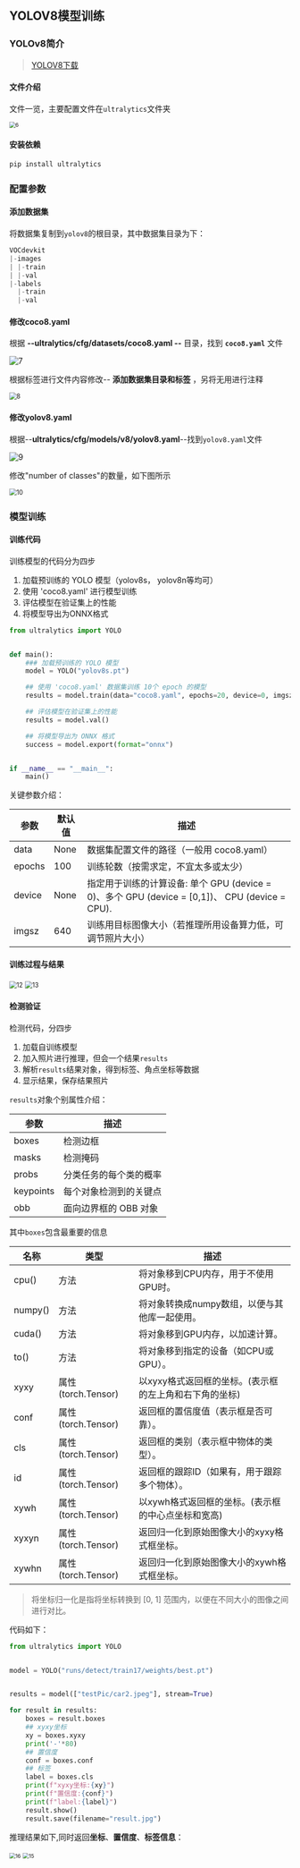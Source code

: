 ## YOLOV8模型训练

### YOLOv8简介

> [YOLOV8下载](https://github.com/ultralytics/ultralytics)

#### 文件介绍

文件一览，主要配置文件在`ultralytics`文件夹

<img src="YOLOv8-3/6.png" alt="6" style="zoom:67%;" />

#### 安装依赖

```Python
pip install ultralytics
```

### 配置参数

#### 添加数据集

将数据集复制到`yolov8`的根目录，其中数据集目录为下：

```Python
VOCdevkit
|-images
| |-train
| |-val
|-labels
  |-train
  |-val
```

#### 修改coco8.yaml

根据 **--ultralytics/cfg/datasets/coco8.yaml --** 目录，找到 **`coco8.yaml`** 文件

![7](YOLOv8-3/7.png)

根据标签进行文件内容修改-- **添加数据集目录和标签** ，另将无用进行注释

<img src="YOLOv8-3/8.png" alt="8" style="zoom:80%;" />

#### 修改yolov8.yaml

根据--**ultralytics/cfg/models/v8/yolov8.yaml**--找到`yolov8.yaml`文件

![9](YOLOv8-3/9.png)

修改"number of classes"的数量，如下图所示

<img src="YOLOv8-3/10.png" alt="10" style="zoom:80%;" />

### 模型训练

#### 训练代码

训练模型的代码分为四步

1. 加载预训练的 YOLO 模型（yolov8s， yolov8n等均可）
2. 使用 'coco8.yaml' 进行模型训练
3. 评估模型在验证集上的性能
4. 将模型导出为ONNX格式

```Python
from ultralytics import YOLO


def main():
    ### 加载预训练的 YOLO 模型
    model = YOLO("yolov8s.pt")

    ## 使用 'coco8.yaml' 数据集训练 10个 epoch 的模型
    results = model.train(data="coco8.yaml", epochs=20, device=0, imgsz=320)

    ## 评估模型在验证集上的性能
    results = model.val()

    ## 将模型导出为 ONNX 格式
    success = model.export(format="onnx")


if __name__ == "__main__":
    main()
```

关键参数介绍：

| 参数   | 默认值 | 描述                                                         |
| ------ | ------ | ------------------------------------------------------------ |
| data   | None   | 数据集配置文件的路径（一般用 coco8.yaml）                    |
| epochs | 100    | 训练轮数（按需求定，不宜太多或太少）                         |
| device | None   | 指定用于训练的计算设备: 单个 GPU (device = 0)、多个 GPU (device = [0,1])、 CPU (device = CPU). |
| imgsz  | 640    | 训练用目标图像大小（若推理所用设备算力低，可调节照片大小）   |

#### 训练过程与结果

<img src="YOLOv8-3/12.png" alt="12" style="zoom:80%;" />

<img src="YOLOv8-3/13.png" alt="13" style="zoom:80%;" />

#### 检测验证

检测代码，分四步

1. 加载自训练模型
2. 加入照片进行推理，但会一个结果`results`
3. 解析``results``结果对象，得到标签、角点坐标等数据
4. 显示结果，保存结果照片

`results`对象个别属性介绍：

| **参数**  | **描述**               |
| --------- | ---------------------- |
| boxes     | 检测边框               |
| masks     | 检测掩码               |
| probs     | 分类任务的每个类的概率 |
| keypoints | 每个对象检测到的关键点 |
| obb       | 面向边界框的 OBB 对象  |

其中`boxes`包含最重要的信息

| **名称** | **类型**            | **描述**                                               |
| -------- | ------------------- | ------------------------------------------------------ |
| cpu()    | 方法                | 将对象移到CPU内存，用于不使用GPU时。                   |
| numpy()  | 方法                | 将对象转换成numpy数组，以便与其他库一起使用。          |
| cuda()   | 方法                | 将对象移到GPU内存，以加速计算。                        |
| to()     | 方法                | 将对象移到指定的设备（如CPU或GPU）。                   |
| xyxy     | 属性 (torch.Tensor) | 以xyxy格式返回框的坐标。(表示框的左上角和右下角的坐标) |
| conf     | 属性 (torch.Tensor) | 返回框的置信度值（表示框是否可靠）。                   |
| cls      | 属性 (torch.Tensor) | 返回框的类别（表示框中物体的类型）。                   |
| id       | 属性 (torch.Tensor) | 返回框的跟踪ID（如果有，用于跟踪多个物体）。           |
| xywh     | 属性 (torch.Tensor) | 以xywh格式返回框的坐标。(表示框的中心点坐标和宽高)     |
| xyxyn    | 属性 (torch.Tensor) | 返回归一化到原始图像大小的xyxy格式框坐标。             |
| xywhn    | 属性 (torch.Tensor) | 返回归一化到原始图像大小的xywh格式框坐标。             |

> 将坐标归一化是指将坐标转换到 [0, 1] 范围内，以便在不同大小的图像之间进行对比。

代码如下：

```Python
from ultralytics import YOLO


model = YOLO("runs/detect/train17/weights/best.pt")


results = model(["testPic/car2.jpeg"], stream=True)

for result in results:
    boxes = result.boxes
    ## xyxy坐标
    xy = boxes.xyxy
    print('-'*80)
    ## 置信度
    conf = boxes.conf
    ## 标签
    label = boxes.cls
    print(f"xyxy坐标:{xy}")
    print(f"置信度:{conf}")
    print(f"label:{label}")
    result.show()
    result.save(filename="result.jpg")
```

推理结果如下,同时返回**坐标**、**置信度**、**标签信息**：

<img src="YOLOv8-3/16.png" alt="16" style="zoom:67%;" />

<img src="YOLOv8-3/15.png" alt="15" style="zoom:67%;" />

